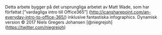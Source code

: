 

Detta arbete bygger på det ursprungliga arbetet av Matt Wade, som har författat [”vardagliga intro till Office365”] (http://icansharepoint.com/an-everyday-intro-to-office-365/) inklusive fantastiska infographics. Dynamisk version © 2017 Niels Gregers Johansen [@niegrejoh] (https://twitter.com/niegrejoh)
